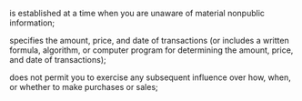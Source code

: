 is established at a time when you are unaware of material nonpublic information;

specifies the amount, price, and date of transactions (or includes a written formula,
algorithm, or computer program for determining the amount, price, and date of
transactions);

does not permit you to exercise any subsequent influence over how, when, or whether
to make purchases or sales;
